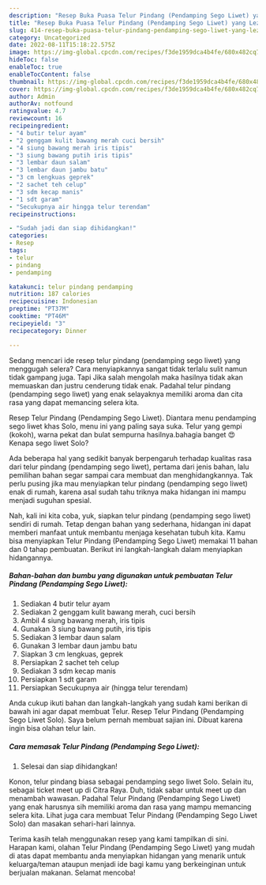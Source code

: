 ```yaml
---
description: "Resep Buka Puasa Telur Pindang (Pendamping Sego Liwet) yang Lezat"
title: "Resep Buka Puasa Telur Pindang (Pendamping Sego Liwet) yang Lezat"
slug: 414-resep-buka-puasa-telur-pindang-pendamping-sego-liwet-yang-lezat
category: Uncategorized
date: 2022-08-11T15:18:22.575Z
image: https://img-global.cpcdn.com/recipes/f3de1959dca4b4fe/680x482cq70/telur-pindang-pendamping-sego-liwet-foto-resep-utama.jpg
hideToc: false
enableToc: true
enableTocContent: false
thumbnail: https://img-global.cpcdn.com/recipes/f3de1959dca4b4fe/680x482cq70/telur-pindang-pendamping-sego-liwet-foto-resep-utama.jpg
cover: https://img-global.cpcdn.com/recipes/f3de1959dca4b4fe/680x482cq70/telur-pindang-pendamping-sego-liwet-foto-resep-utama.jpg
author: Admin
authorAv: notfound
ratingvalue: 4.7
reviewcount: 16
recipeingredient:
- "4 butir telur ayam"
- "2 genggam kulit bawang merah cuci bersih"
- "4 siung bawang merah iris tipis"
- "3 siung bawang putih iris tipis"
- "3 lembar daun salam"
- "3 lembar daun jambu batu"
- "3 cm lengkuas geprek"
- "2 sachet teh celup"
- "3 sdm kecap manis"
- "1 sdt garam"
- "Secukupnya air hingga telur terendam"
recipeinstructions:

- "Sudah jadi dan siap dihidangkan!"
categories:
- Resep
tags:
- telur
- pindang
- pendamping

katakunci: telur pindang pendamping 
nutrition: 187 calories
recipecuisine: Indonesian
preptime: "PT37M"
cooktime: "PT46M"
recipeyield: "3"
recipecategory: Dinner

---
```



Sedang mencari ide resep telur pindang (pendamping sego liwet) yang menggugah selera? Cara menyiapkannya sangat tidak terlalu sulit namun tidak gampang juga. Tapi Jika salah mengolah maka hasilnya tidak akan memuaskan dan justru cenderung tidak enak. Padahal telur pindang (pendamping sego liwet) yang enak selayaknya memiliki aroma dan cita rasa yang dapat memancing selera kita.


Resep Telur Pindang (Pendamping Sego Liwet). Diantara menu pendamping sego liwet khas Solo, menu ini yang paling saya suka. Telur yang gempi (kokoh), warna pekat dan bulat sempurna hasilnya.bahagia banget 😍 Kenapa sego liwet Solo?

Ada beberapa hal yang sedikit banyak berpengaruh terhadap kualitas rasa dari telur pindang (pendamping sego liwet), pertama dari jenis bahan, lalu pemilihan bahan segar sampai cara membuat dan menghidangkannya. Tak perlu pusing jika mau menyiapkan telur pindang (pendamping sego liwet) enak di rumah, karena asal sudah tahu triknya maka hidangan ini mampu menjadi suguhan spesial.


Nah, kali ini kita coba, yuk, siapkan telur pindang (pendamping sego liwet) sendiri di rumah. Tetap dengan bahan yang sederhana, hidangan ini dapat memberi manfaat untuk membantu menjaga kesehatan tubuh kita. Kamu bisa menyiapkan Telur Pindang (Pendamping Sego Liwet) memakai 11 bahan dan 0 tahap pembuatan. Berikut ini langkah-langkah dalam menyiapkan hidangannya.

<!--inarticleads1-->

##### Bahan-bahan dan bumbu yang digunakan untuk pembuatan Telur Pindang (Pendamping Sego Liwet):

1. Sediakan 4 butir telur ayam
1. Sediakan 2 genggam kulit bawang merah, cuci bersih
1. Ambil 4 siung bawang merah, iris tipis
1. Gunakan 3 siung bawang putih, iris tipis
1. Sediakan 3 lembar daun salam
1. Gunakan 3 lembar daun jambu batu
1. Siapkan 3 cm lengkuas, geprek
1. Persiapkan 2 sachet teh celup
1. Sediakan 3 sdm kecap manis
1. Persiapkan 1 sdt garam
1. Persiapkan Secukupnya air (hingga telur terendam)


Anda cukup ikuti bahan dan langkah-langkah yang sudah kami berikan di bawah ini agar dapat membuat Telur. Resep Telur Pindang (Pendamping Sego Liwet Solo). Saya belum pernah membuat sajian ini. Dibuat karena ingin bisa olahan telur lain. 

<!--inarticleads2-->

##### Cara memasak Telur Pindang (Pendamping Sego Liwet):


1. Selesai dan siap dihidangkan!

Konon, telur pindang biasa sebagai pendamping sego liwet Solo. Selain itu, sebagai ticket meet up di Citra Raya. Duh, tidak sabar untuk meet up dan menambah wawasan. Padahal Telur Pindang (Pendamping Sego Liwet) yang enak harusnya sih memiliki aroma dan rasa yang mampu memancing selera kita. Lihat juga cara membuat Telur Pindang (Pendamping Sego Liwet Solo) dan masakan sehari-hari lainnya. 

Terima kasih telah menggunakan resep yang kami tampilkan di sini. Harapan kami, olahan Telur Pindang (Pendamping Sego Liwet) yang mudah di atas dapat membantu anda menyiapkan hidangan yang menarik untuk keluarga/teman ataupun menjadi ide bagi kamu yang berkeinginan untuk berjualan makanan. Selamat mencoba!
